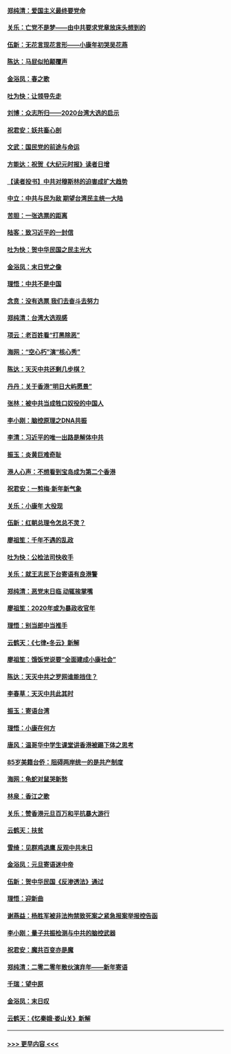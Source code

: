 #### [郑纯清：爱国主义最终要党命](../pages/nsc993/n11802197.md?t=01181822) 
#### [关乐：亡党不是梦——由中共要求党章放床头想到的](../pages/nsc993/n11802156.md?t=01181822) 
#### [伍新：无花言现花言形——小康年初哭吴花燕](../pages/nsc993/n11800044.md?t=01181822) 
#### [陈达：马屁似拍颠覆声](../pages/nsc993/n11800010.md?t=01181822) 
#### [金浴凤：春之歌](../pages/nsc993/n11797687.md?t=01181822) 
#### [吐为快：让领导先走](../pages/nsc993/n11797512.md?t=01181822) 
#### [刘博：众志所归——2020台湾大选的启示](../pages/nsc993/n11796878.md?t=01181822) 
#### [祝君安：妖共畜心剖](../pages/nsc993/n11794273.md?t=01181822) 
#### [文武：国民党的前途与命运](../pages/nsc993/n11794198.md?t=01181822) 
#### [方能达：祝贺《大纪元时报》读者日增](../pages/nsc993/n11793807.md?t=01181822) 
#### [【读者投书】中共对穆斯林的迫害成扩大趋势](../pages/nsc993/n11791371.md?t=01181822) 
#### [中立：中共与民为敌 期望台湾民主统一大陆](../pages/nsc993/n11790392.md?t=01181822) 
#### [苦胆：一张选票的距离](../pages/nsc993/n11788914.md?t=01181822) 
#### [陆客：致习近平的一封信](../pages/nsc993/n11788867.md?t=01181822) 
#### [吐为快：贺中华民国之民主光大](../pages/nsc993/n11788618.md?t=01181822) 
#### [金浴凤：末日党之像](../pages/nsc993/n11787475.md?t=01181822) 
#### [理悟：中共不是中国](../pages/nsc993/n11787463.md?t=01181822) 
#### [念贲：没有选票  我们去奋斗去努力](../pages/nsc993/n11787398.md?t=01181822) 
#### [郑纯清：台湾大选观感](../pages/nsc993/n11786210.md?t=01181822) 
#### [项云：老百姓看“打黑除恶”](../pages/nsc993/n11785398.md?t=01181822) 
#### [海网：“空心朽”演“核心秀”](../pages/nsc993/n11783874.md?t=01181822) 
#### [陈达：天灭中共还剩几步棋？](../pages/nsc993/n11783719.md?t=01181822) 
#### [丹丹：关于香港“明日大屿愿景”](../pages/nsc993/n11783273.md?t=01181822) 
#### [张林：被中共当成牲口奴役的中国人](../pages/nsc993/n11782397.md?t=01181822) 
#### [李小刚：脑控原理之DNA共振](../pages/nsc993/n11780962.md?t=01181822) 
#### [李清：习近平的唯一出路是解体中共](../pages/nsc993/n11780866.md?t=01181822) 
#### [振玉：炎黄巨难奇耻](../pages/nsc993/n11779632.md?t=01181822) 
#### [港人心声：不想看到宝岛成为第二个香港](../pages/nsc993/n11778817.md?t=01181822) 
#### [祝君安：一剪梅‧新年新气象](../pages/nsc993/n11776340.md?t=01181822) 
#### [关乐：小康年 大役现](../pages/nsc993/n11774213.md?t=01181822) 
#### [伍新：红朝总理令怎总不灵？](../pages/nsc993/n11770813.md?t=01181822) 
#### [廖祖笙：千年不遇的乱政](../pages/nsc993/n11770373.md?t=01181822) 
#### [吐为快：公检法司快收手](../pages/nsc993/n11770359.md?t=01181822) 
#### [关乐：就王志民下台寄语有良港警](../pages/nsc993/n11769903.md?t=01181822) 
#### [郑纯清：恶党末日临 动辄挨掌嘴](../pages/nsc993/n11769356.md?t=01181822) 
#### [廖祖笙：2020年或为暴政收官年](../pages/nsc993/n11768216.md?t=01181822) 
#### [理悟：别当郎中当推手](../pages/nsc993/n11768243.md?t=01181822) 
#### [云鹤天：《七律▪冬云》新解](../pages/nsc993/n11768204.md?t=01181822) 
#### [廖祖笙：饿饭党说要“全面建成小康社会”](../pages/nsc993/n11767482.md?t=01181822) 
#### [陈达：天灭中共之罗网谁能挡住？](../pages/nsc993/n11767465.md?t=01181822) 
#### [李春草：天灭中共此其时](../pages/nsc993/n11767452.md?t=01181822) 
#### [振玉：寄语台湾](../pages/nsc993/n11767432.md?t=01181822) 
#### [理悟：小康在何方](../pages/nsc993/n11767394.md?t=01181822) 
#### [唐风：温哥华中学生课堂讲香港被踢下体之思考](../pages/nsc993/n11766848.md?t=01181822) 
#### [85岁美籍台侨：阻碍两岸统一的是共产制度](../pages/nsc993/n11765043.md?t=01181822) 
#### [海网：龟蛇对鼠哭新愁](../pages/nsc993/n11764895.md?t=01181822) 
#### [林泉：香江之歌](../pages/nsc993/n11764415.md?t=01181822) 
#### [关乐：赞香港元旦百万和平抗暴大游行](../pages/nsc993/n11764382.md?t=01181822) 
#### [云鹤天：扶贫](../pages/nsc993/n11764245.md?t=01181822) 
#### [雪绮：见群鸡退鹰  反观中共末日](../pages/nsc993/n11762112.md?t=01181822) 
#### [金浴凤：元旦寄语迷中帝](../pages/nsc993/n11761788.md?t=01181822) 
#### [伍新：贺中华民国《反渗透法》通过](../pages/nsc993/n11761994.md?t=01181822) 
#### [理悟：迎新曲](../pages/nsc993/n11761152.md?t=01181822) 
#### [谢燕益：杨胜军被非法拘禁致死案之紧急报案举报控告函](../pages/nsc993/n11756134.md?t=01181822) 
#### [李小刚：量子共振检测与中共的脑控武器](../pages/nsc993/n11754518.md?t=01181822) 
#### [祝君安：魔共百变亦是魔](../pages/nsc993/n11754469.md?t=01181822) 
#### [郑纯清：二零二零年散伙演弃年——新年寄语](../pages/nsc993/n11754195.md?t=01181822) 
#### [千瑞：望中原](../pages/nsc993/n11754159.md?t=01181822) 
#### [金浴凤：末日叹](../pages/nsc993/n11752359.md?t=01181822) 
#### [云鹤天：《忆秦娥‧娄山关》新解](../pages/nsc993/n11752348.md?t=01181822) 

----
#### [ >>> 更早内容 <<< ](../indexes/nsc993-earlier.md)
